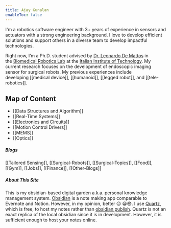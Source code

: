 ```yaml
---
title: Ajay Gunalan
enableToc: false
---
```


I'm a robotics software engineer with 3+ years of experience in sensors and actuators with a strong engineering background. I love to develop efficient solutions and support others in a diverse team to develop impactful technologies. 

Right now, I’m a Ph.D. student advised by [Dr. Leonardo De Mattos](https://www.iit.it/people/leonardo-demattos) in the [Biomedical Robotics Lab](https://advr.iit.it/index.php/research/biomedical-robotics) at the [Italian Institute of Technology](https://iit.it/). My current research focuses on the development of endoscopic imaging sensor for surgical robots. My previous experiences include developing [[medical device]], [[humanoid]], [[legged robot]], and [[tele-robotics]].

## Map of Content
- [[Data Structures and Algorithm]]
- [[Real-Time Systems]]
- [[Electronics and Circuits]]
- [[Motion Control Drivers]]
- [[MEMS]]
- [[Optics]]

##### Blogs
[[Tailored Sensing]], [[Surgical-Robots]], [[Surgical-Topics]], [[Food]], [[Gym]], [[Jobs]], [[Finance]], [[Other-Blogs]]

##### About This Site
This is my obsidian-based digital garden a.k.a. personal knowledge management system.  [Obsidian](https://obsidian.md/) is a note making app comparable to Evernote and Notion. However, in my opinion, better  😉 😀😎. I use [Quartz](https://github.com/jackyzha0/quartz), which is free, to host my notes rather than [obsidian publish](https://obsidian.md/publish). Quartz is not an exact replica of the local obsidian since it is in development. However, it is sufficient enough to host your notes online.


